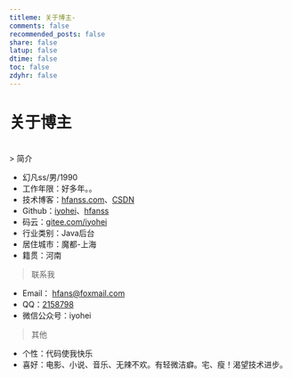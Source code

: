 ```yaml
---
titleme: 关于博主-
comments: false
recommended_posts: false
share: false
latup: false
dtime: false
toc: false
zdyhr: false
---
```


# 关于博主
<br>
> 简介

- 幻凡ss/男/1990
- 工作年限：好多年。。
- 技术博客：[hfanss.com](https://www.hfanss.com)、[CSDN](https://blog.csdn.net/q2158798)
- Github：[iyohei](http://github.com/iyohei)、[hfanss](http://github.com/hfanss)
- 码云：[gitee.com/iyohei](https://gitee.com/iyohei)
- 行业类别：Java后台
- 居住城市：魔都-上海
- 籍贯：河南

> 联系我

- Email： [hfans@foxmail.com](http://mail.qq.com/cgi-bin/qm_share?t=qm_mailme&email=8JiWkZ6DsJafiJ2RmZzek5_d)
- QQ：[2158798](http://wpa.qq.com/msgrd?v=3&uin=2158798&site=qq&menu=yes)
- 微信公众号：iyohei

> 其他

- 个性：代码使我快乐
- 喜好：电影、小说、音乐、无辣不欢。有轻微洁癖。宅、瘦！渴望技术进步。

